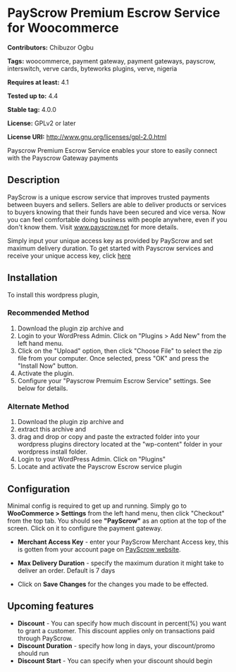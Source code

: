 # PayScrow Premium Escrow Service for Woocommerce #
**Contributors:** Chibuzor Ogbu

**Tags:** woocommerce, payment gateway, payment gateways, payscrow, interswitch, verve cards, byteworks plugins, verve, nigeria

**Requires at least:** 4.1

**Tested up to:** 4.4

**Stable tag:** 4.0.0

**License:** GPLv2 or later

**License URI:** http://www.gnu.org/licenses/gpl-2.0.html


Payscrow Premium Escrow Service enables your store to easily connect with the Payscrow Gateway payments

## Description ##

PayScrow is a unique escrow service that improves trusted payments between buyers and sellers.
Sellers are able to deliver products or services to buyers knowing that their funds have been secured and vice versa.
 Now you can feel comfortable doing business with people anywhere, even if you don't know them.
Visit www.payscrow.net for more details.

Simply input your unique access key as provided by PayScrow and set maximum delivery duration.
To get started with Payscrow services and receive your unique access key, click [here](https://www.payscrow.net)


## Installation ##

To install this wordpress plugin,

### Recommended Method ###
1.  Download the plugin zip archive and
2. 	Login to your WordPress Admin. Click on "Plugins > Add New" from the left hand menu.
3.  Click on the "Upload" option, then click "Choose File" to select the zip file from your computer. Once selected, press "OK" and press the "Install Now" button.
4.  Activate the plugin.
7.	Configure your "Payscrow Premuim Escrow Service" settings. See below for details.

### Alternate Method ###
1. Download the plugin zip archive and 
2. extract this archive and 
3. drag and drop or copy and paste the extracted folder into your wordpress plugins directory located at the "wp-content" folder in your wordpress install folder.
4. Login to your WordPress Admin. Click on "Plugins"
5. Locate and activate the Payscrow Escrow service plugin

## Configuration ##
Minimal config is required to get up and running. Simply go to __WooCommerce > Settings__ from the left hand menu, then click "Checkout" from the top tab. You should see __"PayScrow"__ as an option at the top of the screen. Click on it to configure the payment gateway.

* __Merchant Access Key__  - enter your PayScrow Merchant Access key, this is gotten from your account page on [PayScrow website](https://payscrow.net).
* __Max Delivery Duration__  - specify the maximum duration it might take to deliver an order. Default is 7 days

* Click on __Save Changes__ for the changes you made to be effected.

## Upcoming features ##

* __Discount__  - You can specify how much discount in percent(%) you want to grant a customer. This discount applies only on transactions paid through PayScrow.
* __Discount Duration__  - specify how long in days, your discount/promo should run
* __Discount Start__  - You can specify when your discount should begin

